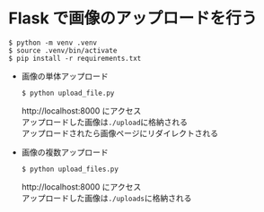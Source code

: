 # Flask で画像のアップロードを行う

```
$ python -m venv .venv
$ source .venv/bin/activate
$ pip install -r requirements.txt
```

- 画像の単体アップロード

  ```
  $ python upload_file.py
  ```

  http://localhost:8000 にアクセス  
  アップロードした画像は`./upload`に格納される  
  アップロードされたら画像ページにリダイレクトされる

- 画像の複数アップロード
  ```
  $ python upload_files.py
  ```
  http://localhost:8000 にアクセス  
  アップロードした画像は`./uploads`に格納される
